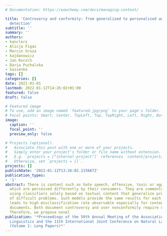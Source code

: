 ```yaml
---
# Documentation: https://wowchemy.com/docs/managing-content/

title: 'Controversy and conformity: from generalized to personalized aggressiveness
  detection'
subtitle: ''
summary: ''
authors:
- kanclerz
- Alicja Figas
- Marcin Gruza
- kajdanowicz
- Jan Koco\ŉ
- Daria Puchalska
- kazienko
tags: []
categories: []
date: 2021-01-01
lastmod: 2022-01-12T14:26:02+01:00
featured: false
draft: false

# Featured image
# To use, add an image named `featured.jpg/png` to your page's folder.
# Focal points: Smart, Center, TopLeft, Top, TopRight, Left, Right, BottomLeft, Bottom, BottomRight.
image:
  caption: ''
  focal_point: ''
  preview_only: false

# Projects (optional).
#   Associate this post with one or more of your projects.
#   Simply enter your project's folder or file name without extension.
#   E.g. `projects = ["internal-project"]` references `content/project/deep-learning/index.md`.
#   Otherwise, set `projects = []`.
projects: []
publishDate: '2022-01-12T13:26:02.215687Z'
publication_types:
- '1'
abstract: There is content such as hate speech, offensive, toxic or aggressive documents,
  which are perceived differently by their consumers. They are commonly identified
  using classifiers solely based on textual content that generalize pre-agreed meanings
  of difficult problems. Such models provide the same results for each user, which
  leads to high misclassification rate observable especially for contentious, aggressive
  documents. Both document controversy and user nonconformity require new solutions.
  Therefore, we propose novel
publication: '*Proceedings of the 59th Annual Meeting of the Association for Computational
  Linguistics and the 11th International Joint Conference on Natural Language Processing
  (Volume 1: Long Papers)*'
---
```

